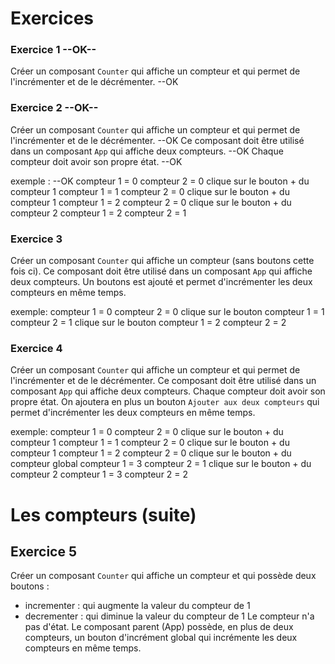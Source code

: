 # Exercices

### Exercice 1 --OK--

Créer un composant `Counter` qui affiche un compteur et qui permet de l'incrémenter et de le décrémenter. --OK

### Exercice 2 --OK--

Créer un composant `Counter` qui affiche un compteur et qui permet de l'incrémenter et de le décrémenter. --OK
Ce composant doit être utilisé dans un composant `App` qui affiche deux compteurs. --OK
Chaque compteur doit avoir son propre état. --OK

exemple : --OK
compteur 1 = 0 compteur 2 = 0
clique sur le bouton + du compteur 1
compteur 1 = 1 compteur 2 = 0
clique sur le bouton + du compteur 1
compteur 1 = 2 compteur 2 = 0
clique sur le bouton + du compteur 2
compteur 1 = 2 compteur 2 = 1

### Exercice 3

Créer un composant `Counter` qui affiche un compteur (sans boutons cette fois ci).
Ce composant doit être utilisé dans un composant `App` qui affiche deux compteurs.
Un boutons est ajouté et permet d'incrémenter les deux compteurs en même temps.

exemple:
compteur 1 = 0 compteur 2 = 0
clique sur le bouton
compteur 1 = 1 compteur 2 = 1
clique sur le bouton
compteur 1 = 2 compteur 2 = 2

### Exercice 4

Créer un composant `Counter` qui affiche un compteur et qui permet de l'incrémenter et de le décrémenter.
Ce composant doit être utilisé dans un composant `App` qui affiche deux compteurs.
Chaque compteur doit avoir son propre état.
On ajoutera en plus un bouton `Ajouter aux deux compteurs` qui permet d'incrémenter les deux compteurs en même temps.

exemple:
compteur 1 = 0 compteur 2 = 0
clique sur le bouton + du compteur 1
compteur 1 = 1 compteur 2 = 0
clique sur le bouton + du compteur 1
compteur 1 = 2 compteur 2 = 0
clique sur le bouton + du compteur global
compteur 1 = 3 compteur 2 = 1
clique sur le bouton + du compteur 2
compteur 1 = 3 compteur 2 = 2

# Les compteurs (suite)

## Exercice 5

Créer un composant `Counter` qui affiche un compteur et qui possède deux boutons :

- incrementer : qui augmente la valeur du compteur de 1
- decrementer : qui diminue la valeur du compteur de 1
  Le compteur n'a pas d'état.
  Le composant parent (App) possède, en plus de deux compteurs, un bouton d'incrément global qui incrémente les deux compteurs en même temps.
